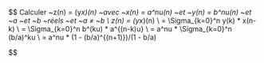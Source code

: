 $$
    Calculer ~z(n) = (y*x)(n) ~avec  ~x(n) = a^nu(n)  ~et  ~y(n) = b^nu(n)  ~et  ~a  ~et  ~b  ~réels  ~et  ~a ≠  ~b
    \\
    z(n) = (y*x)(n)
    \\
    = \Sigma_{k=0}^n y(k) * x(n-k)
    \\
    = \Sigma_{k=0}^n b^(ku) * a^{(n-k)u}
    \\
    = a^nu * \Sigma_{k=0}^n (b/a)^ku
    \\
    = a^nu * (1 - (b/a)^{(n+1)})/(1 - b/a)


$$
